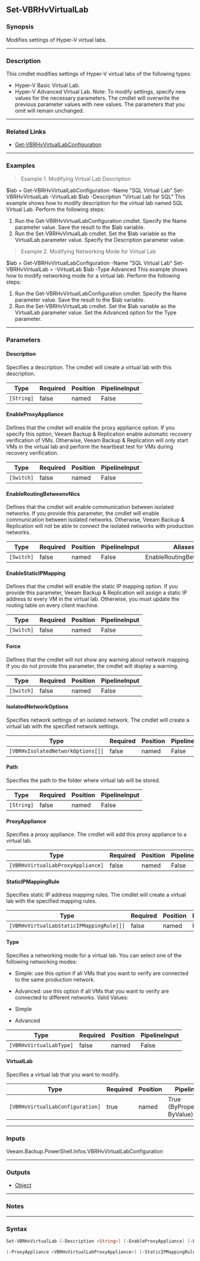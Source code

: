 Set-VBRHvVirtualLab
-------------------

### Synopsis
Modifies settings of Hyper-V virtual labs.

---

### Description

This cmdlet modifies settings of Hyper-V virtual labs of the following types:
- Hyper-V Basic Virtual Lab.
- Hyper-V Advanced Virtual Lab.
Note: To modify settings, specify new values for the necessary parameters. The cmdlet will overwrite the previous parameter values with new values. The parameters that you omit will remain unchanged.

---

### Related Links
* [Get-VBRHvVirtualLabConfiguration](Get-VBRHvVirtualLabConfiguration)

---

### Examples
> Example 1. Modifying Virtual Lab Description

$lab = Get-VBRHvVirtualLabConfiguration -Name "SQL Virtual Lab"
Set-VBRHvVirtualLab -VirtualLab $lab -Description "Virtual Lab for SQL"
This example shows how to modify description for the virtual lab named SQL Virtual Lab.
Perform the following steps:
1. Run the Get-VBRHvVirtualLabConfiguration cmdlet. Specify the Name parameter value. Save the result to the $lab variable.
2. Run the Set-VBRHvVirtualLab cmdlet. Set the $lab variable as the VirtualLab parameter value. Specify the Description parameter value.
> Example 2. Modifying Networking Mode for Virtual Lab

$lab = Get-VBRHvVirtualLabConfiguration -Name "SQL Virtual Lab"
Set-VBRHvVirtualLab = -VirtualLab $lab -Type Advanced
This example shows how to modify networking mode for a virtual lab.
Perform the following steps:
1. Run the Get-VBRHvVirtualLabConfiguration cmdlet. Specify the Name parameter value. Save the result to the $lab variable.
2. Run the Set-VBRHvVirtualLab cmdlet. Set the $lab variable as the VirtualLab parameter value. Set the Advanced option for the Type parameter.

---

### Parameters
#### **Description**
Specifies a description. The cmdlet will create a virtual lab with this description.

|Type      |Required|Position|PipelineInput|
|----------|--------|--------|-------------|
|`[String]`|false   |named   |False        |

#### **EnableProxyAppliance**
Defines that the cmdlet will enable the proxy appliance option.
If you specify this option, Veeam Backup & Replication enable automatic recovery verification of VMs. Otherwise, Veeam Backup & Replication will only start VMs in the virtual lab and perform the heartbeat test for VMs during recovery verification.

|Type      |Required|Position|PipelineInput|
|----------|--------|--------|-------------|
|`[Switch]`|false   |named   |False        |

#### **EnableRoutingBetweenvNics**
Defines that the cmdlet will enable communication between isolated networks.
If you provide this parameter, the cmdlet will enable communication between isolated networks. Otherwise, Veeam Backup & Replication will not be able to connect the isolated networks with production networks.

|Type      |Required|Position|PipelineInput|Aliases                 |
|----------|--------|--------|-------------|------------------------|
|`[Switch]`|false   |named   |False        |EnableRoutingBetweenNics|

#### **EnableStaticIPMapping**
Defines that the cmdlet will enable the static IP mapping option.
If you provide this parameter, Veeam Backup & Replication will assign a static IP address to every VM in the virtual lab. Otherwise, you must update the routing table on every client machine.

|Type      |Required|Position|PipelineInput|
|----------|--------|--------|-------------|
|`[Switch]`|false   |named   |False        |

#### **Force**
Defines that the cmdlet will not show any warning about network mapping. If you do not provide this parameter, the cmdlet will display a warning.

|Type      |Required|Position|PipelineInput|
|----------|--------|--------|-------------|
|`[Switch]`|false   |named   |False        |

#### **IsolatedNetworkOptions**
Specifies network settings of an isolated network. The cmdlet will create a virtual lab with the specified network settings.

|Type                             |Required|Position|PipelineInput|
|---------------------------------|--------|--------|-------------|
|`[VBRHvIsolatedNetworkOptions[]]`|false   |named   |False        |

#### **Path**
Specifies the path to the folder where virtual lab will be stored.

|Type      |Required|Position|PipelineInput|
|----------|--------|--------|-------------|
|`[String]`|false   |named   |False        |

#### **ProxyAppliance**
Specifies a proxy appliance. The cmdlet will add this proxy appliance to a virtual lab.

|Type                             |Required|Position|PipelineInput|
|---------------------------------|--------|--------|-------------|
|`[VBRHvVirtualLabProxyAppliance]`|false   |named   |False        |

#### **StaticIPMappingRule**
Specifies static IP address mapping rules. The cmdlet will create a virtual lab with the specified mapping rules.

|Type                                    |Required|Position|PipelineInput|
|----------------------------------------|--------|--------|-------------|
|`[VBRHvVirtualLabStaticIPMappingRule[]]`|false   |named   |False        |

#### **Type**
Specifies a networking mode for a virtual lab. You can select one of the following networking modes:
* Simple: use this option if all VMs that you want to verify are connected to the same production network.
* Advanced: use this option if all VMs that you want to verify are connected to different networks.
Valid Values:

* Simple
* Advanced

|Type                   |Required|Position|PipelineInput|
|-----------------------|--------|--------|-------------|
|`[VBRHvVirtualLabType]`|false   |named   |False        |

#### **VirtualLab**
Specifies a virtual lab that you want to modify.

|Type                            |Required|Position|PipelineInput                 |
|--------------------------------|--------|--------|------------------------------|
|`[VBRHvVirtualLabConfiguration]`|true    |named   |True (ByPropertyName, ByValue)|

---

### Inputs
Veeam.Backup.PowerShell.Infos.VBRHvVirtualLabConfiguration

---

### Outputs
* [Object](https://learn.microsoft.com/en-us/dotnet/api/System.Object)

---

### Notes

---

### Syntax
```PowerShell
Set-VBRHvVirtualLab [-Description <String>] [-EnableProxyAppliance] [-EnableRoutingBetweenvNics] [-EnableStaticIPMapping] [-Force] [-IsolatedNetworkOptions <VBRHvIsolatedNetworkOptions[]>] [-Path <String>] 
```
```PowerShell
[-ProxyAppliance <VBRHvVirtualLabProxyAppliance>] [-StaticIPMappingRule <VBRHvVirtualLabStaticIPMappingRule[]>] [-Type {Simple | Advanced}] -VirtualLab <VBRHvVirtualLabConfiguration> [<CommonParameters>]
```
